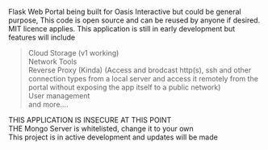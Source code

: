 Flask Web Portal being built for Oasis Interactive but could be general purpose, This code is open source and can be reused by anyone if desired. MIT licence applies. This application is still in early development but features will include


> Cloud Storage (v1 working) <br/>
> Network Tools <br/>
> Reverse Proxy (Kinda) (Access and brodcast http(s), ssh and other connection types from a local server and access it remotely from the portal without exposing the app itself to a public network) <br/>
> User management <br/>
> and more....



THIS APPLICATION IS INSECURE AT THIS POINT <br/>
THE Mongo Server is whitelisted, change it to your own<br/>
This project is in active development and updates will be made<br/>
